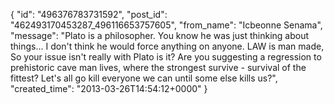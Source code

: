  {
   "id": "496376783731592",
   "post_id": "462493170453287_496116653757605",
   "from_name": "Icbeonne Senama",
   "message": "Plato is a philosopher. You know he was just thinking about things... I don't think he would force anything on anyone. LAW is man made, So your issue isn't really with Plato is it? Are you suggesting a regression to prehistoric cave man lives, where the strongest survive - survival of the fittest? Let's all go kill everyone we can until some else kills us?",
   "created_time": "2013-03-26T14:54:12+0000"
 }
